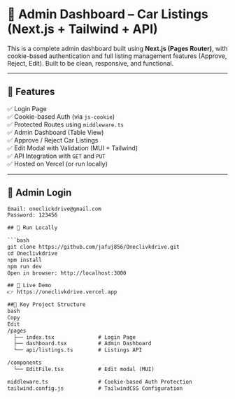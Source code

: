 # 🚗 Admin Dashboard – Car Listings (Next.js + Tailwind + API)

This is a complete admin dashboard built using **Next.js (Pages Router)**, with cookie-based authentication and full listing management features (Approve, Reject, Edit). Built to be clean, responsive, and functional.

---

## 🧩 Features

✅ Login Page  
✅ Cookie-based Auth (via `js-cookie`)  
✅ Protected Routes using `middleware.ts`  
✅ Admin Dashboard (Table View)  
✅ Approve / Reject Car Listings  
✅ Edit Modal with Validation (MUI + Tailwind)  
✅ API Integration with `GET` and `PUT`  
✅ Hosted on Vercel (or run locally)

---

## 🔐 Admin Login

```txt
Email: oneclickdrive@gmail.com
Password: 123456

## 🧪 Run Locally

```bash
git clone https://github.com/jafuj856/Oneclivkdrive.git
cd Oneclivkdrive
npm install
npm run dev
Open in browser: http://localhost:3000

## 🔗 Live Demo
👉 https://oneclivkdrive.vercel.app

##📂 Key Project Structure
bash
Copy
Edit
/pages
  ├── index.tsx              # Login Page
  ├── dashboard.tsx          # Admin Dashboard
  └── api/listings.ts        # Listings API

/components
  └── EditFile.tsx           # Edit modal (MUI)

middleware.ts                # Cookie-based Auth Protection
tailwind.config.js           # TailwindCSS Configuration
